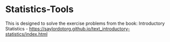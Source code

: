 # Statistics-Tools
This is designed to solve the exercise problems from the book: Introductory Statistics - https://saylordotorg.github.io/text_introductory-statistics/index.html

